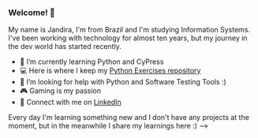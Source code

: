 ### Welcome! 👋

My name is Jandira, I'm from Brazil and I'm studying Information Systems. 
I've been working with technology for almost ten years, but my journey in the dev world has started recently.

- 🌱 I’m currently learning Python and CyPress
- 💻 Here is where I keep my [Python Exercises repository](https://github.com/jandirafviana/python-exercises)
- 🤔 I’m looking for help with Python and Software Testing Tools :)
- 🎮 Gaming is my passion
- 💼 Connect with me on [LinkedIn](https://www.linkedin.com/in/j-viana-/)

Every day I'm learning something new and I don't have any projects at the moment, but in the meanwhile I share my learnings here :)
-->
